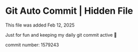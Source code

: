 # Git Auto Commit | Hidden File

This file was added Feb 12, 2025

Just for fun and keeping my daily git commit active 🤪

commit number: 1579243
